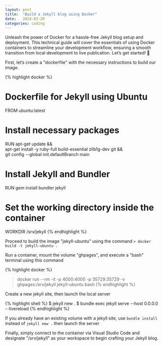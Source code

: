 ```yaml
---
layout: post
title:  "Build a Jekyll blog using Docker"
date:   2024-03-20
categories: coding
---
```

Unleash the power of Docker for a hassle-free Jekyll blog setup and deployment. This technical guide will cover the essentials of using Docker containers to streamline your development workflow, ensuring a smooth transition from local development to live publication. Let’s get started! 🚀
<!--more-->

First, let’s create a "dockerfile" with the necessary instructions to build our image.

{% highlight docker %}
  # Dockerfile for Jekyll using Ubuntu
  FROM ubuntu:latest
  # Install necessary packages
  RUN apt-get update && \
      apt-get install -y ruby-full build-essential zlib1g-dev git && \
      git config --global init.defaultBranch main
  # Install Jekyll and Bundler
  RUN gem install bundler jekyll
  # Set the working directory inside the container
  WORKDIR /srv/jekyll
{% endhighlight %}

Proceed to build the image "jekyll-ubuntu" using the command `> docker build -t jekyll-ubuntu .`

Run a container, mount the volume "ghpages", and execute a "bash" terminal using this command

{% highlight docker %}
  > docker run --rm -it -p 4000:4000 -p 35729:35729 -v ghpages:/srv/jekyll jekyll-ubuntu bash
{% endhighlight %}

Create a new jekyll site, then launch the local server 

{% highlight shell %}
  $ jekyll new .
  $ bundle exec jekyll serve --host 0.0.0.0 --livereload
{% endhighlight %}

If you already have an existing volume with a jekyll site, use `bundle install` instead of `jekyll new .` then launch the server

Finally, simply connect to the container via Visual Studio Code and designate "/srv/jekyll" as your workspace to begin crafting your Jekyll blog.